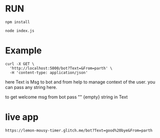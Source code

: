 # RUN

```
npm install
```

```
node index.js
```


# Example

```
curl -X GET \
  'http://localhost:5000/bot?Text=&From=parth' \
  -H 'content-type: application/json'
```

here Text is Msg to bot and from help to manage context of the user. you can pass any string here.

to get welcome msg from bot pass "" {empty} string in Text


# live app

```
https://lemon-mousy-timer.glitch.me/bot?Text=good%20bye&From=parth
```